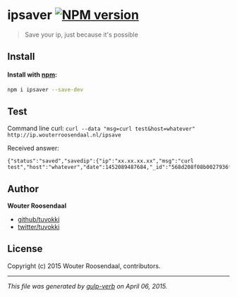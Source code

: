 # ipsaver [![NPM version](https://badge.fury.io/js/ipsaver.svg)](http://badge.fury.io/js/ipsaver)

> Save your ip, just because it's possible

## Install
#### Install with [npm](npmjs.org):

```bash
npm i ipsaver --save-dev
```

## Test

Command line curl: `curl --data "msg=curl test&host=whatever" http://ip.wouterroosendaal.nl/ipsave`

Received answer:

    {"status":"saved","savedip":{"ip":"xx.xx.xx.xx","msg":"curl test","host":"whatever","date":1452089487684,"_id":"568d208f08b0027936f19946"}}

## Author

**Wouter Roosendaal**
 
+ [github/tuvokki](https://github.com/tuvokki)
+ [twitter/tuvokki](http://twitter.com/tuvokki) 

## License
Copyright (c) 2015 Wouter Roosendaal, contributors.  


***

_This file was generated by [gulp-verb](https://github.com/assemble/gulp-verb) on April 06, 2015._
